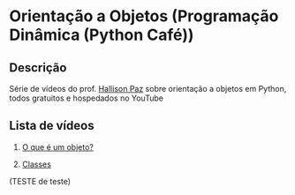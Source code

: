 # Orientação a Objetos (Programação Dinâmica (Python Café))

## Descrição

Série de vídeos do prof. [Hallison Paz](https://hallisonpaz.com.br/) sobre orientação a objetos em Python, todos gratuitos e hospedados no YouTube

## Lista de vídeos

1. [O que é um objeto?](https://www.youtube.com/watch?v=gJC02P6jkRM)

2. [Classes](https://www.youtube.com/watch?v=9nWMXIXNGdU&t=1814s)

(TESTE de teste)
